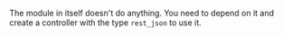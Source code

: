 The module in itself doesn't do anything. You need to depend on it and create a controller with the type `rest_json` to use it.